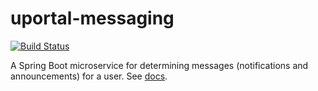 # uportal-messaging

[![Build Status](https://travis-ci.org/UW-Madison-DoIT/uportal-messaging.svg?branch=master)](https://travis-ci.org/UW-Madison-DoIT/uportal-messaging)

A Spring Boot microservice for determining messages (notifications and announcements) for a user. See [docs](https://uw-madison-doit.github.io/uportal-messaging/).
